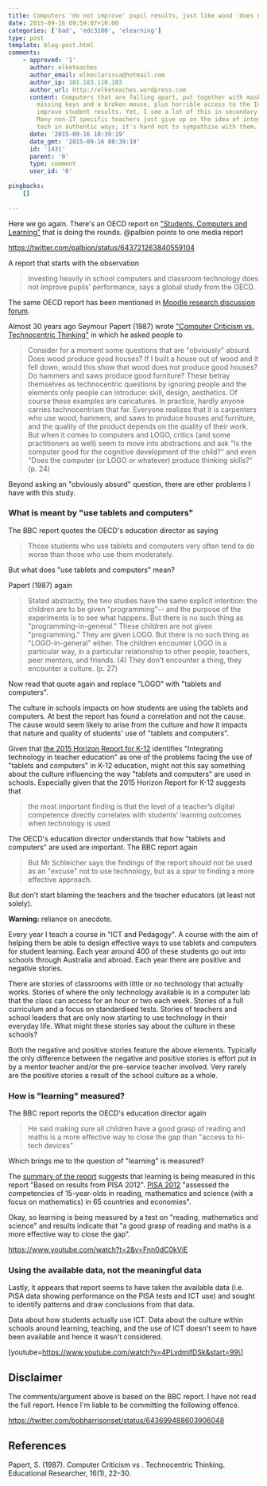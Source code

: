 ```yaml
---
title: Computers 'do not improve' pupil results, just like wood 'does not improve' houses
date: 2015-09-16 09:59:07+10:00
categories: ['bad', 'edc3100', 'elearning']
type: post
template: blog-post.html
comments:
    - approved: '1'
      author: elketeaches
      author_email: elkeclarissa@hotmail.com
      author_ip: 101.183.110.103
      author_url: http://elketeaches.wordpress.com
      content: Computers that are falling apart, put together with masking tape, with
        missing keys and a broken mouse, plus horrible access to the Internet, do not
        improve student results. Yet, I see a lot of this in secondary Education Qld!
        Many non-IT specific teachers just give up on the idea of integrating digital
        tech in authentic ways; it's hard not to sympathise with them.
      date: '2015-09-16 10:39:19'
      date_gmt: '2015-09-16 00:39:19'
      id: '1431'
      parent: '0'
      type: comment
      user_id: '0'
    
pingbacks:
    []
    
---
```

Here we go again. There's an OECD report on ["Students, Computers and Learning"](http://www.oecd.org/education/students-computers-and-learning-9789264239555-en.htm) that is doing the rounds. @palbion points to one media report

https://twitter.com/palbion/status/643721263840559104

A report that starts with the observation

> Investing heavily in school computers and classroom technology does not improve pupils' performance, says a global study from the OECD.

The same OECD report has been mentioned in [Moodle research discussion forum](https://moodle.org/mod/forum/discuss.php?d=319970).

Almost 30 years ago Seymour Papert (1987) wrote ["Computer Criticism vs. Technocentric Thinking"](http://www.papert.org/articles/ComputerCriticismVsTechnocentric.html) in which he asked people to

> Consider for a moment some questions that are "obviously" absurd. Does wood produce good houses? If I built a house out of wood and it fell down, would this show that wood does not produce good houses? Do hammers and saws produce good furniture? These betray themselves as technocentric questions by ignoring people and the elements only people can introduce: skill, design, aesthetics. Of course these examples are caricatures. In practice, hardly anyone carries technocentrism that far. Everyone realizes that it is carpenters who use wood, hammers, and saws to produce houses and furniture, and the quality of the product depends on the quality of their work. But when it comes to computers and LOGO, critics (and some practitioners as well) seem to move into abstractions and ask "Is the computer good for the cognitive development of the child?" and even "Does the computer (or LOGO or whatever) produce thinking skills?" (p. 24)

Beyond asking an "obviously absurd" question, there are other problems I have with this study.

### What is meant by "use tablets and computers"

The BBC report quotes the OECD's education director as saying

> Those students who use tablets and computers very often tend to do worse than those who use them moderately.

But what does "use tablets and computers" mean?

Papert (1987) again

> Stated abstractly, the two studies have the same explicit intention: the children are to be given "programming"-- and the purpose of the experiments is to see what happens. But there is no such thing as "programming-in-general." These children are not given "programming." They are given LOGO. But there is no such thing as "LOGO-in-general" either. The children encounter LOGO in a particular way, in a particular relationship to other people, teachers, peer mentors, and friends. (4) They don't encounter a thing, they encounter a culture. (p. 27)

Now read that quote again and replace "LOGO" with "tablets and computers".

The culture in schools impacts on how students are using the tablets and computers. At best the report has found a correlation and not the cause. The cause would seem likely to arise from the culture and how it impacts that nature and quality of students' use of "tablets and computers".

Given that [the 2015 Horizon Report for K-12](http://www.nmc.org/publication/nmc-horizon-report-2015-k-12-edition/) identifies "Integrating technology in teacher education" as one of the problems facing the use of "tablets and computers" in K-12 education, might not this say something about the culture influencing the way "tablets and computers" are used in schools. Especially given that the 2015 Horizon Report for K-12 suggests that

> the most important finding is that the level of a teacher’s digital competence directly correlates with students’ learning outcomes when technology is used

The OECD's education director understands that how "tablets and computers" are used are important. The BBC report again

> But Mr Schleicher says the findings of the report should not be used as an "excuse" not to use technology, but as a spur to finding a more effective approach.

But don't start blaming the teachers and the teacher educators (at least not solely).

**Warning:** reliance on anecdote.

Every year I teach a course in "ICT and Pedagogy". A course with the aim of helping them be able to design effective ways to use tablets and computers for student learning. Each year around 400 of these students go out into schools through Australia and abroad. Each year there are positive and negative stories.

There are stories of classrooms with little or no technology that actually works. Stories of where the only technology available is in a computer lab that the class can access for an hour or two each week. Stories of a full curriculum and a focus on standardised tests. Stories of teachers and school leaders that are only now starting to use technology in their everyday life. What might these stories say about the culture in these schools?

Both the negative and positive stories feature the above elements. Typically the only difference between the negative and positive stories is effort put in by a mentor teacher and/or the pre-service teacher involved. Very rarely are the positive stories a result of the school culture as a whole.

### How is "learning" measured?

The BBC report reports the OECD's education director again

> He said making sure all children have a good grasp of reading and maths is a more effective way to close the gap than "access to hi-tech devices"

Which brings me to the question of "learning" is measured?

The [summary of the report](http://www.oecd.org/education/students-computers-and-learning-9789264239555-en.htm) suggests that learning is being measured in this report "Based on results from PISA 2012". [PISA 2012](http://www.oecd.org/pisa/keyfindings/pisa-2012-results.htm) "assessed the competencies of 15-year-olds in reading, mathematics and science (with a focus on mathematics) in 65 countries and economies".

Okay, so learning is being measured by a test on "reading, mathematics and science" and results indicate that "a good grasp of reading and maths is a more effective way to close the gap".

https://www.youtube.com/watch?t=2&v=Fnn0dC0kViE

### Using the available data, not the meaningful data

Lastly, it appears that report seems to have taken the available data (i.e. PISA data showing performance on the PISA tests and ICT use) and sought to identify patterns and draw conclusions from that data.

Data about how students actually use ICT. Data about the culture within schools around learning, teaching, and the use of ICT doesn't seem to have been available and hence it wasn't considered.

\[youtube=https://www.youtube.com/watch?v=4PLvdmifDSk&start=99\]

## Disclaimer

The comments/argument above is based on the BBC report. I have not read the full report. Hence I'm liable to be committing the following offence.

https://twitter.com/bobharrisonset/status/643699488603906048

## References

Papert, S. (1987). Computer Criticism vs . Technocentric Thinking. Educational Researcher, 16(1), 22–30.